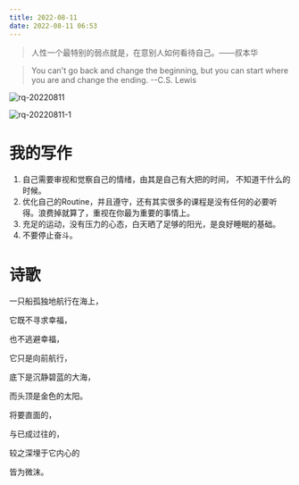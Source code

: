 ```yaml
---
title: 2022-08-11
date: 2022-08-11 06:53
---
```


> 人性一个最特别的弱点就是，在意别人如何看待自己。——叔本华

> You can't go back and change the beginning, but you can start where you are and change the ending. --C.S. Lewis

![rq-20220811](http://images.iotop.work/uPic/20220811-rq-20220811.jpg)

![rq-20220811-1](http://images.iotop.work/uPic/20220811-rq-20220811-1.jpg)

# 我的写作

1. 自己需要审视和觉察自己的情绪，由其是自己有大把的时间， 不知道干什么的时候。
2. 优化自己的Routine，并且遵守，还有其实很多的课程是没有任何的必要听得。浪费掉就算了，重视在你最为重要的事情上。
3. 充足的运动，没有压力的心态，白天晒了足够的阳光，是良好睡眠的基础。
4. 不要停止奋斗。



# 诗歌

一只船孤独地航行在海上，

它既不寻求幸福，

也不逃避幸福，

它只是向前航行，

底下是沉静碧蓝的大海，

而头顶是金色的太阳。

将要直面的，

与已成过往的，

较之深埋于它内心的

皆为微沫。

